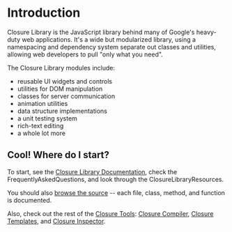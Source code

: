 # Introduction #

Closure Library is the JavaScript library behind many of Google's heavy-duty web applications.  It's a wide but modularized library, using a namespacing and dependency system separate out classes and utilities, allowing web developers to pull "only what you need".

The Closure Library modules include:

  * reusable UI widgets and controls
  * utilities for DOM manipulation
  * classes for server communication
  * animation utilities
  * data structure implementations
  * a unit testing system
  * rich-text editing
  * a whole lot more

## Cool! Where do I start? ##

To start, see the [Closure Library Documentation](http://code.google.com/closure/library/docs/overview.html), check the FrequentlyAskedQuestions, and look through the ClosureLibraryResources.

You should also [browse the source](http://code.google.com/p/closure-library/source/browse/) -- each file, class, method, and function is documented.

Also, check out the rest of the [Closure Tools](http://code.google.com/closure): [Closure Compiler](http://code.google.com/closure/compiler/), [Closure Templates](http://code.google.com/closure/templates/), and [Closure Inspector](http://code.google.com/closure/compiler/docs/inspector.html).